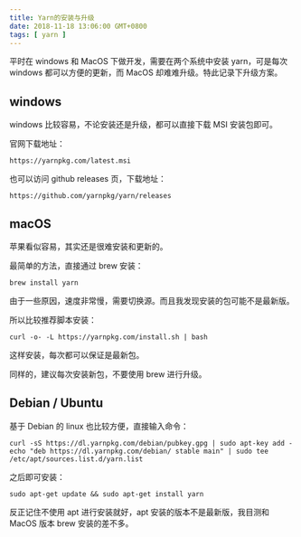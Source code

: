 ```yaml
---
title: Yarn的安装与升级
date: 2018-11-18 13:06:00 GMT+0800
tags: [ yarn ]
---
```


平时在 windows 和 MacOS 下做开发，需要在两个系统中安装 yarn，可是每次 windows 都可以方便的更新，而 MacOS 却难难升级。特此记录下升级方案。

<!-- truncate -->

## windows

windows 比较容易，不论安装还是升级，都可以直接下载 MSI 安装包即可。

官网下载地址：

```
https://yarnpkg.com/latest.msi
```

也可以访问 github releases 页，下载地址：

```
https://github.com/yarnpkg/yarn/releases
```

## macOS

苹果看似容易，其实还是很难安装和更新的。

最简单的方法，直接通过 brew 安装：

```
brew install yarn
```

由于一些原因，速度非常慢，需要切换源。而且我发现安装的包可能不是最新版。

所以比较推荐脚本安装：

```
curl -o- -L https://yarnpkg.com/install.sh | bash
```

这样安装，每次都可以保证是最新包。

同样的，建议每次安装新包，不要使用 brew 进行升级。

## Debian / Ubuntu

基于 Debian 的 linux 也比较方便，直接输入命令：

```
curl -sS https://dl.yarnpkg.com/debian/pubkey.gpg | sudo apt-key add -
echo "deb https://dl.yarnpkg.com/debian/ stable main" | sudo tee /etc/apt/sources.list.d/yarn.list
```

之后即可安装：

```
sudo apt-get update && sudo apt-get install yarn
```

反正记住不使用 apt 进行安装就好，apt 安装的版本不是最新版，我目测和 MacOS 版本 brew 安装的差不多。
